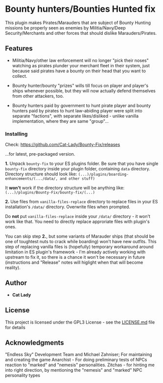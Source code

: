 # Bounty hunters/Bounties Hunted fix

This plugin makes Pirates/Marauders that are subject of Bounty Hunting missions be properly seen as enemies by Militia/Navy/Deep Security/Merchants and other forces that should dislike Marauders/Pirates.




## Features
- Militia/Navy/other law enforcement will no longer "pick their noses" watching as pirates plunder your merchant fleet in their system, just because said pirates have a bounty on their head that you want to collect.

- Bounty hunter/bounty "prizes" wills till focus on player and player's ships whenever possible, but they will now actually defend themselves from other attackers, too.

- Bounty hunters paid by government to hunt pirate player and bounty hunters paid by pirates to hunt law-abiding player were split into separate "factions", with separate likes/disliked - unlike vanilla implementation, where they are same "group"...




### Installing

Check:
https://github.com/Cat-Lady/Bounty-Fix/releases

...for latest, pre-packaged version.


**1.** Unpack ``bounty-fix`` to your ES plugins folder. Be sure that you have single ``bounty-fix`` directory inside your plugin folder, containing ``data`` directory. Directory structure should look like:
```(...)/plugins/boarding-enhancements/(.../data/, and other stuff)```

It **won't** work if the directory structure will be anything like:
```(...)/plugins/Bounty-Fix/bounty-fix/(...)```

**2.** Use files from ``vanilla-files-replace`` directory to replace files in your ES installation's ``/data/`` directory. Overwrite files when prompted.

Do **not** put ``vanilla-files-replace`` inside your ``/data/`` directory - it won't work like that. You need to directly replace approriate files with plugin's ones.

You can skip step **2.**, but some variants of Marauder ships (that should be one of toughtest nuts to crack while boarding) won't have new outfits. This step of replacing vanilla files is (hopefully) temporary workaround around limitation in ES plugin's framework - I'm already actively working with upstream to fix it, so there is a chance it won't be necessary in future (instructions and "Release" notes will higlight when that will become reality).


## Author

* **Cat Lady**


## License

This project is licensed under the GPL3 License - see the [LICENSE.md](LICENSE.md) file for details

## Acknowledgments

"Endless Sky" Development Team and Michael Zahniser; For maintaining and creating the game
Anarchist - For doing preliminary tests of NPCs reaction to "marked" and "nemesis" personalities.
Zitchas - for hinting me into right direction, by mentioning the "nemesis" and "marked" NPC personality types
